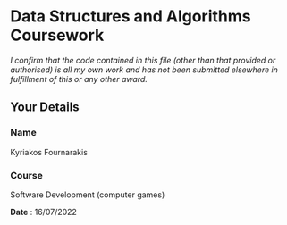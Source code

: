 # Data Structures and Algorithms Coursework

*I confirm that the code contained in this file (other than that provided or authorised) is all my own work and has not been submitted elsewhere in fulfillment of this or any other award.*

## Your Details

### Name
Kyriakos Fournarakis
### Course
Software Development (computer games)

**Date** : 16/07/2022 